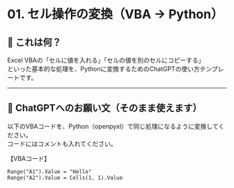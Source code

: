 # 01. セル操作の変換（VBA → Python）

## 🎯 これは何？

Excel VBAの「セルに値を入れる」「セルの値を別のセルにコピーする」  
といった基本的な処理を、Pythonに変換するためのChatGPTの使い方テンプレートです。

---

## 🧾 ChatGPTへのお願い文（そのまま使えます）

以下のVBAコードを、Python（openpyxl）で同じ処理になるように変換してください。  
コードにはコメントも入れてください。

【VBAコード】
```vba
Range("A1").Value = "Hello"
Range("A2").Value = Cells(1, 1).Value
